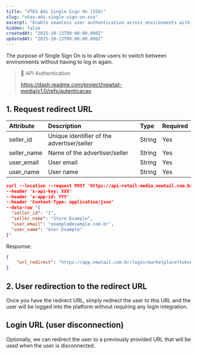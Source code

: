 ```yaml
---
title: "VTEX Ads Single Sign On (SSO)"
slug: "vtex-ads-single-sign-on-sso"
excerpt: "Enable seamless user authentication across environments with VTEX Ads SSO integration."
hidden: false
createdAt: "2025-10-13T00:00:00.000Z"
updatedAt: "2025-10-13T00:00:00.000Z"
---
```

The purpose of Single Sign On is to allow users to switch between environments without having to log in again.

> 📘 API Authentication
> 
> <https://dash.readme.com/project/newtail-media/v1.0/refs/autenticacao>

## 1. Request redirect URL

| Attribute   | Description                                    | Type   | Required |
| :---------- | :--------------------------------------------- | :----- | :------- |
| seller_id   | Unique identifier of the advertiser/seller     | String | Yes      |
| seller_name | Name of the advertiser/seller                  | String | Yes      |
| user_email  | User email                                     | String | Yes      |
| user_name   | User name                                      | String | Yes      |

```json
curl --location --request POST 'https://api-retail-media.newtail.com.br/sso/marketplace'  
--header 'x-api-key: XXX'  
--header 'x-app-id: YYY'  
--header 'Content-Type: application/json'  
--data-raw '{  
  "seller_id": "1",
  "seller_name": "Store Example",  
  "user_email": "example@example.com.br",  
  "user_name": "User Example"  
}'
```

Response:

```json
{  
    "url_redirect": "https://app.newtail.com.br/login/marketplace?token=xxxxx"  
}
```

## 2. User redirection to the redirect URL

Once you have the redirect URL, simply redirect the user to this URL and the user will be logged into the platform without requiring any login integration.

## Login URL (user disconnection)

Optionally, we can redirect the user to a previously provided URL that will be used when the user is disconnected.
